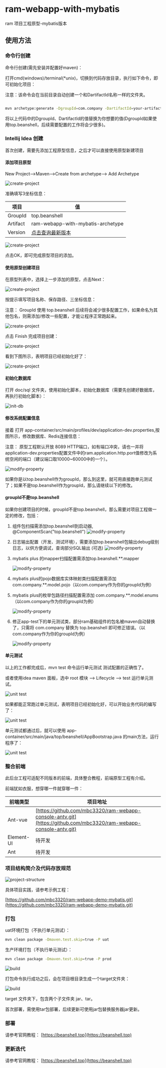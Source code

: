 # ram-webapp-with-mybatis
ram 项目工程原型-mybatis版本

## 使用方法


### 命令行创建

命令行创建(需先安装并配置好maven)：

打开cmd(windows)/terminal(*unix)，切换到代码存放目录，执行如下命令，即可初始化项目：

注意：该命令会在当前目录自动创建一个和DartifactId名称一样的文件夹。

```bash

mvn archetype:generate -DgroupId=com.company -DartifactId=your-artifact-id -Dversion=1.0.0-SNAPSHOT -Dpackage=top.beanshell -DarchetypeGroupId=top.beanshell -DarchetypeArtifactId=ram-webapp-with-mybatis-archetype -DarchetypeVersion=1.1.0
```

将以上代码中的DgroupId、DartifactId的值替换为你想要的值(DgroupId如果使用top.beanshell，后续需要配置的工作将会少很多)。

### Intellij Idea 创建

首次创建，需要先添加工程原型信息，之后才可以直接使用原型新建项目

#### 添加项目原型

New Project-->Maven-->Create from archetype--> Add Archetype

![create-project](./doc/img/01-create-project.png)

准确填写3坐标信息：

| 项目 | 值 |
|  ----  | ----  |
| GroupId | top.beanshell |
| Artifact | ram-webapp-with-mybatis-archetype |
| Version | [点击查询最新版本](https://search.maven.org/search?q=g:top.beanshell%20AND%20a:ram-webapp-mybatis-archetype) |

![create-project](./doc/img/02-create-project.png)

点击OK，即可完成原型项目的添加。


#### 使用原型创建项目

在原型列表中，选择上一步添加的原型，点击Next：

![create-project](./doc/img/03-create-project.png)

按提示填写项目名称、保存路径、三坐标信息：

注意： GroupId 使用 top.beanshell 后续将会减少很多配置工作，如果命名为其他包名，则需添加/修改一些配置，才能让程序正常跑起来。

![create-project](./doc/img/04-create-project.png)

点击 Finish 完成项目创建：

![create-project](./doc/img/05-create-project.png)

看到下图所示，表明项目已经初始化好了：

![create-project](./doc/img/06-create-project.png)

#### 初始化数据库

打开 doc/sql 文件夹，使用初始化脚本，初始化数据库（需要先创建好数据库，再执行初始化脚本）：

![init-db](./doc/img/07-init-db.png)


#### 修改系统配置信息

接着 打开 app-container/src/main/profiles/dev/application-dev.properties,按图所示，修改数据库、Redis连接信息：

注意： 原型工程默认开放 8089 HTTP端口，如有端口冲突，请也一并将application-dev.properties配置文件中的ram.application.http.port值修改为系统空闲的端口（建议端口取10000~60000中的一个）。

![modify-property](./doc/img/08-modify-properties.png)


如果你是以top.beanshell作为groupId，那么到这里，就可用直接跑单元测试了；如果不是top.beanshell作为groupId，那么请继续以下的修改。

#### groupId不是top.beanshell

如果你创建项目的时候，groupId不是top.beanshell，那么需要对项目工程做一定的修改，包括：
1. 组件包扫描需添加top.beanshell到启动器, @ComponentScan("top.beanshell")
   ![modify-property](./doc/img/09-modify-properties.png)
2. 日志输出配置（开发、测试环境），需要添加top.beanshell包输出debug级别日志，以供方便调试，查询部分SQL输出 (可选)
   ![modify-property](./doc/img/10-modify-properties.png)
3. mybatis plus 的mapper扫描配置需添加top.beanshell.**.mapper
   
   ![modify-property](./doc/img/11-modify-properties.png)
4. mybatis plus的pojo数据库实体映射类扫描配置需添加 com.company.**.model.pojo（以com.company作为你的groupId为例）
5. mybatis plus的枚举包路径扫描配置需添加 com.company.**.model.enums（以com.company作为你的groupId为例）
   
   ![modify-property](./doc/img/12-modify-properties.png)
6. 修正app-test下的单元测试类，部分ram基础组件的包名被maven自动替换了，只需将 com.company 替换为 top.beanshell 即可修正错误。（以com.company作为你的groupId为例）
   
   ![modify-property](./doc/img/13-modify-properties.png)

#### 单元测试

以上的工作都完成后，mvn test 命令运行单元测试 测试配置的正确性了。

或者使用idea maven 面板，选中 root 模块 --> Lifecycle --> test 运行单元测试。

![unit test](./doc/img/14-maven-test.png)

如果都能正常跑过单元测试，表明项目已经初始化好，可以开始业务代码的编写了：

![unit test](./doc/img/15-maven-test.png)

单元测试都通过后，就可以使用 app-container/src/main/java/top/beanshell/AppBootstrap.java 的main方法，运行程序了：

![unit test](./doc/img/16-start-app.png)

### 整合前端

此后台工程可适配不同版本的前端，具体整合教程，前端原型工程有介绍。

前端犹如衣服，想穿哪一件就穿哪一件：

| 前端类型 | 项目地址 |
|  ----  | ----  |
| Ant-vue | [https://github.com/mbc3320/ram-webapp-console-antv.git](https://github.com/mbc3320/ram-webapp-console-antv.git) |
| Element-UI | 待开发 |
| Ant | 待开发 |


### 项目结构简介及代码存放规范

![project-structure](./doc/img/17-ram-project-structure.jpg)

具体项目实践，请参考示例工程：

[https://github.com/mbc3320/ram-webapp-demo-mybatis.git](https://github.com/mbc3320/ram-webapp-demo-mybatis.git)


### 打包


uat环境打包（不执行单元测试）：

```bash
mvn clean package -Dmaven.test.skip=true -P uat
```

生产环境打包（不执行单元测试）：

```bash
mvn clean package -Dmaven.test.skip=true -P prod 
```

![build](./doc/img/18.build.png)

打包命令执行成功之后，会在项目根目录生成一个target文件夹：

![build](./doc/img/19.build.png)

target 文件夹下，包含两个子文件夹 jar、tar。

首次部署，需使用tar包部署，后续更新可使用jar包替换服务器jar更新。

### 部署

请参考官网教程： [https://beanshell.top](https://beanshell.top)

### 更新迭代

请参考官网教程： [https://beanshell.top](https://beanshell.top)
